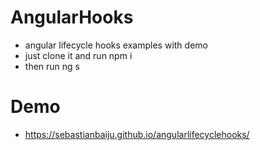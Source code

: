 # AngularHooks

- angular lifecycle hooks examples with demo
- just clone it and run npm i 
- then run ng s
# Demo
- https://sebastianbaiju.github.io/angularlifecyclehooks/
